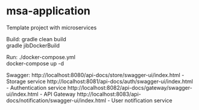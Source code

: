 # msa-application

Template project with microservices

Build:
gradle clean build  
gradle jibDockerBuild  

Run:
./docker-compose.yml  
docker-compose up -d  

Swagger:
http://localhost:8080/api-docs/store/swagger-ui/index.html - Storage service
http://localhost:8081/api-docs/auth/swagger-ui/index.html - Authentication service
http://localhost:8082/api-docs/gateway/swagger-ui/index.html - API Gateway
http://localhost:8083/api-docs/notification/swagger-ui/index.html - User notification service